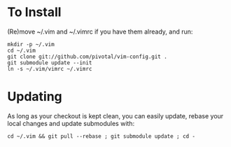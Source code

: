# To Install

(Re)move ~/.vim and ~/.vimrc if you have them already, and run:

    mkdir -p ~/.vim
    cd ~/.vim
    git clone git://github.com/pivotal/vim-config.git .
    git submodule update --init
    ln -s ~/.vim/vimrc ~/.vimrc

# Updating

As long as your checkout is kept clean, you can easily update, rebase your local changes and update submodules with:

    cd ~/.vim && git pull --rebase ; git submodule update ; cd -
